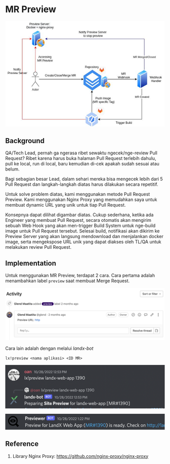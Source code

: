 # MR Preview

![mr-preview-screenshot](/images/mr-preview.jpeg)

## Background

QA/Tech Lead, pernah ga ngerasa ribet sewaktu ngecek/nge-review Pull Request? Ribet karena harus buka halaman Pull Request terlebih dahulu, pull ke local, run di local, baru kemudian di-cek apakah sudah sesuai atau belum.

Bagi sebagian besar Lead, dalam sehari mereka bisa mengecek lebih dari 5 Pull Request dan langkah-langkah diatas harus dilakukan secara repetitif.

Untuk solve problem diatas, kami menggunakan metode Pull Request Preview. Kami menggunakan Nginx Proxy yang memudahkan saya untuk membuat dynamic URL yang unik untuk tiap Pull Request.

Konsepnya dapat dilihat digambar diatas. Cukup sederhana, ketika ada Engineer yang membuat Pull Request, secara otomatis akan mengirim sebuah Web Hook yang akan men-trigger Build System untuk nge-build image untuk Pull Request tersebut. Selesai build, notifikasi akan dikirim ke Preview Server yang akan langsung mendownload dan menjalankan docker image, serta mengekspose URL unik yang dapat diakses oleh TL/QA untuk melakukan review Pull Request.

## Implementation

Untuk menggunakan MR Preview, terdapat 2 cara. Cara pertama adalah menambahkan label `preview` saat membuat Merge Request.

![mr-preview-1-screenshot](/images/mr-preview-1.png)

Cara lain adalah dengan melalui *landx-bot*

```
lx!preview <nama aplikasi> <ID MR>
```

![mr-preview-2-screenshot](/images/mr-preview-2.png)

![mr-preview-3-screenshot](/images/mr-preview-3.png)

## Reference
1. Library Nginx Proxy: https://github.com/nginx-proxy/nginx-proxy